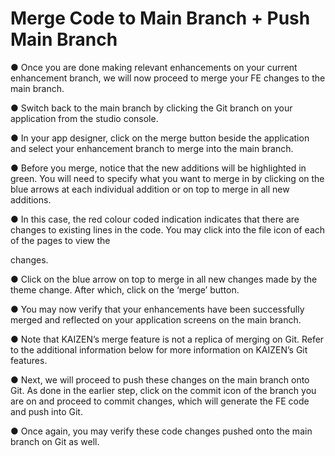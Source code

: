 # Merge Code to Main Branch + Push Main Branch

● Once you are done making relevant enhancements on your current enhancement 	branch, we will now proceed to merge your FE changes to the main branch.

● Switch back to the main branch by clicking the Git branch on your application from the 	studio console.

● In your app designer, click on the merge button beside the application and select your 	enhancement branch to merge into the main branch.







● Before you merge, notice that the new additions will be highlighted in green. You will need to specify what you want to merge in by clicking on the blue arrows at each individual addition or on top to merge in all new additions.

● In this case, the red colour coded indication indicates that there are changes to existing 	lines in the code. You may click into the file icon of each of the pages to view the





changes.

● Click on the blue arrow on top to merge in all new changes made by the theme change. 	After which, click on the ‘merge’ button.







● You may now verify that your enhancements have been successfully merged and 	reflected on your application screens on the main branch.

● Note that KAIZEN’s merge feature is not a replica of merging on Git. Refer to the 	additional information below for more information on KAIZEN’s Git features.

● Next, we will proceed to push these changes on the main branch onto Git. As done in the earlier step, click on the commit icon of the branch you are on and proceed to commit changes, which will generate the FE code and push into Git.





● Once again, you may verify these code changes pushed onto the main branch on Git as 	well.

